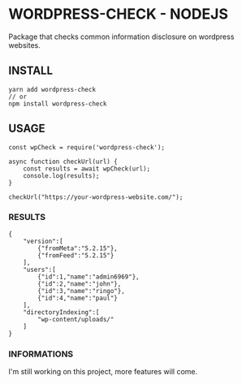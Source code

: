 # WORDPRESS-CHECK - NODEJS

Package that checks common information disclosure on wordpress websites.

## INSTALL

    yarn add wordpress-check
    // or
    npm install wordpress-check

## USAGE

    const wpCheck = require('wordpress-check');

    async function checkUrl(url) {
        const results = await wpCheck(url);
        console.log(results);
    }

    checkUrl("https://your-wordpress-website.com/");

### RESULTS

    {
        "version":[
            {"fromMeta":"5.2.15"},
            {"fromFeed":"5.2.15"}
        ],
        "users":[
            {"id":1,"name":"admin6969"},
            {"id":2,"name":"john"},
            {"id":3,"name":"ringo"},
            {"id":4,"name":"paul"}
        ],
        "directoryIndexing":[
            "wp-content/uploads/"
        ]
    }

### INFORMATIONS

I'm still working on this project, more features will come.
